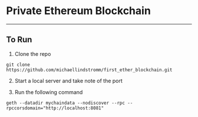 # Private Ethereum Blockchain

---

## To Run

1. Clone the repo
```
git clone https://github.com/michaellindstromm/first_ether_blockchain.git
```

2. Start a local server and take note of the port

3. Run the following command
```
geth --datadir mychaindata --nodiscover --rpc --rpccorsdomain="http://localhost:8081"
```


